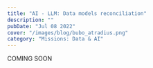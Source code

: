 ```yaml
---
title: "AI - LLM: Data models reconciliation"
description: ""
pubDate: "Jul 08 2022"
cover: "/images/blog/bubo_atradius.png"
category: "Missions: Data & AI"
---
```


COMING SOON